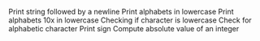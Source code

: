 Print string followed by a newline
Print alphabets in lowercase
Print alphabets 10x in lowercase
Checking if character is lowercase
Check for alphabetic character
Print sign
Compute absolute value of an integer
